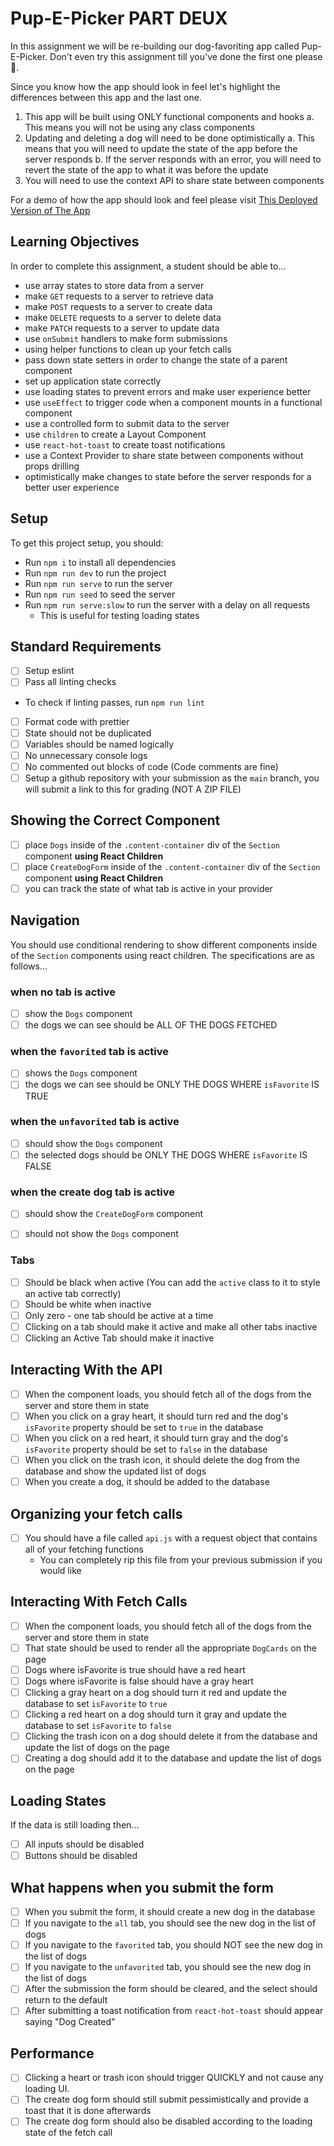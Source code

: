 # Pup-E-Picker PART DEUX

In this assignment we will be re-building our dog-favoriting app called Pup- E-Picker. Don't even try this assignment till you've done the first one please 🙏.

Since you know how the app should look in feel let's highlight the differences between this app and the last one.

1. This app will be built using ONLY functional components and hooks
   a. This means you will not be using any class components
2. Updating and deleting a dog will need to be done optimistically
   a. This means that you will need to update the state of the app before the server responds
   b. If the server responds with an error, you will need to revert the state of the app to what it was before the update
3. You will need to use the context API to share state between components

For a demo of how the app should look and feel please visit [This Deployed Version of The App](https://optimitistic-pup-e-picker-deployed-bsa263act-devslopes1.vercel.app/functional)

## Learning Objectives

In order to complete this assignment, a student should be able to...

- use array states to store data from a server
- make `GET` requests to a server to retrieve data
- make `POST` requests to a server to create data
- make `DELETE` requests to a server to delete data
- make `PATCH` requests to a server to update data
- use `onSubmit` handlers to make form submissions
- using helper functions to clean up your fetch calls
- pass down state setters in order to change the state of a parent component
- set up application state correctly
- use loading states to prevent errors and make user experience better
- use `useEffect` to trigger code when a component mounts in a functional component
- use a controlled form to submit data to the server
- use `children` to create a Layout Component
- use `react-hot-toast` to create toast notifications
- use a Context Provider to share state between components without props drilling
- optimistically make changes to state before the server responds for a better user experience

## Setup

To get this project setup, you should:

- Run `npm i` to install all dependencies
- Run `npm run dev` to run the project
- Run `npm run serve` to run the server
- Run `npm run seed` to seed the server
- Run `npm run serve:slow` to run the server with a delay on all requests
  - This is useful for testing loading states

## Standard Requirements

- [ ] Setup eslint
- [ ] Pass all linting checks

- To check if linting passes, run `npm run lint`

- [ ] Format code with prettier
- [ ] State should not be duplicated
- [ ] Variables should be named logically
- [ ] No unnecessary console logs
- [ ] No commented out blocks of code (Code comments are fine)
- [ ] Setup a github repository with your submission as the `main` branch, you will submit a link to this for grading (NOT A ZIP FILE)

## Showing the Correct Component

- [ ] place `Dogs` inside of the `.content-container` div of the `Section` component **using React Children**
- [ ] place `CreateDogForm` inside of the `.content-container` div of the `Section` component **using React Children**
- [ ] you can track the state of what tab is active in your provider

## Navigation

You should use conditional rendering to show different components inside of the `Section` components using react children. The specifications are as follows...

### when no tab is active

- [ ] show the `Dogs` component
- [ ] the dogs we can see should be ALL OF THE DOGS FETCHED

### when the `favorited` tab is active

- [ ] shows the `Dogs` component
- [ ] the dogs we can see should be ONLY THE DOGS WHERE `isFavorite` IS TRUE

### when the `unfavorited` tab is active

- [ ] should show the `Dogs` component
- [ ] the selected dogs should be ONLY THE DOGS WHERE `isFavorite` IS FALSE

### when the create dog tab is active

- [ ] should show the `CreateDogForm` component
- [ ] should not show the `Dogs` component


### Tabs

- [ ] Should be black when active (You can add the `active` class to it to style an active tab correctly)
- [ ] Should be white when inactive
- [ ] Only zero - one tab should be active at a time
- [ ] Clicking on a tab should make it active and make all other tabs inactive
- [ ] Clicking an Active Tab should make it inactive

## Interacting With the API

- [ ] When the component loads, you should fetch all of the dogs from the server and store them in state
- [ ] When you click on a gray heart, it should turn red and the dog's `isFavorite` property should be set to `true` in the database
- [ ] When you click on a red heart, it should turn gray and the dog's `isFavorite` property should be set to `false` in the database
- [ ] When you click on the trash icon, it should delete the dog from the database and show the updated list of dogs
- [ ] When you create a dog, it should be added to the database

## Organizing your fetch calls

- [ ] You should have a file called `api.js` with a request object that contains all of your fetching functions
  - You can completely rip this file from your previous submission if you would like

## Interacting With Fetch Calls

- [ ] When the component loads, you should fetch all of the dogs from the server and store them in state
- [ ] That state should be used to render all the appropriate `DogCards` on the page
- [ ] Dogs where isFavorite is true should have a red heart
- [ ] Dogs where isFavorite is false should have a gray heart
- [ ] Clicking a gray heart on a dog should turn it red and update the database to set `isFavorite` to `true`
- [ ] Clicking a red heart on a dog should turn it gray and update the database to set `isFavorite` to `false`
- [ ] Clicking the trash icon on a dog should delete it from the database and update the list of dogs on the page
- [ ] Creating a dog should add it to the database and update the list of dogs on the page

## Loading States

If the data is still loading then...

- [ ] All inputs should be disabled
- [ ] Buttons should be disabled

## What happens when you submit the form

- [ ] When you submit the form, it should create a new dog in the database
- [ ] If you navigate to the `all` tab, you should see the new dog in the list of dogs
- [ ] If you navigate to the `favorited` tab, you should NOT see the new dog in the list of dogs
- [ ] If you navigate to the `unfavorited` tab, you should see the new dog in the list of dogs
- [ ] After the submission the form should be cleared, and the select should return to the default
- [ ] After submitting a toast notification from `react-hot-toast` should appear saying "Dog Created"

## Performance

- [ ] Clicking a heart or trash icon should trigger QUICKLY and not cause any loading UI.
- [ ] The create dog form should still submit pessimistically and provide a toast that it is done afterwards
- [ ] The create dog form should also be disabled according to the loading state of the fetch call
